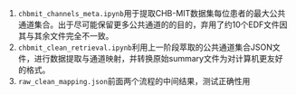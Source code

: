 1. `chbmit_channels_meta.ipynb`用于提取CHB-MIT数据集每位患者的最大公共通道集合。出于尽可能保留更多公共通道的的目的，弃用了约10个EDF文件因其与其余文件完全不一致。
1. `chbmit_clean_retrieval.ipynb`利用上一阶段萃取的公共通道集合JSON文件，进行数据提取与通道映射，并转换原始summary文件为对计算机更友好的格式。
1. `raw_clean_mapping.json`前面两个流程的中间结果，测试正确性用

